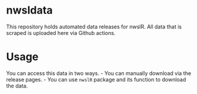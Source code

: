 
<!-- README.md is generated from README.Rmd. Please edit that file -->

# nwsldata

This repository holds automated data releases for nwslR. All data that
is scraped is uploaded here via Github actions.

# Usage

You can access this data in two ways. - You can manually download via
the release pages. - You can use `nwslR` package and its function to
download the data.
